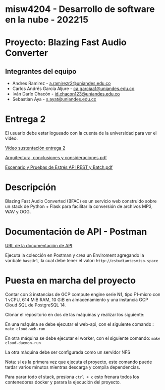 # misw4204 - Desarrollo de software en la nube - 202215

# Proyecto: Blazing Fast Audio Converter
## Integrantes del equipo
* Andres Ramirez - a.ramirezr2@uniandes.edu.co
* Carlos Andrés García Aljure - ca.garciaa1@uniandes.edu.co
* Iván Darío Chacón - id.chacon123@uniandes.edu.co
* Sebastian Aya - s.ayat@uniandes.edu.co

# Entrega 2

El usuario debe estar logueado con la cuenta de la universidad para ver el video.

[Vídeo sustentación entrega 2](https://uniandes-my.sharepoint.com/:v:/g/personal/ca_garciaa1_uniandes_edu_co/EUnImg2dc_pIrxtCOVpSK1oBkfaxxWev7BhGXOihut98IA?e=CRNRMM)

[Arquitectura, conclusiones y consideraciones.pdf](https://github.com/saya6/misw4204-desarrollo-software-en-la-nube-202215/files/9894604/Arquitectura.conclusiones.y.consideraciones.pdf)

[Escenario y Pruebas de Estrés API REST y Batch.pdf](https://github.com/saya6/misw4204-desarrollo-software-en-la-nube-202215/files/9894602/Escenario.y.Pruebas.de.Estres.API.REST.y.Batch.pdf)


# Descripción
Blazing Fast Audio Converted (BFAC) es un servicio web construido sobre un stack de Python + Flask para facilitar la conversión de archivos MP3, WAV y OGG.

# Documentación de API - Postman

[URL de la documentación de API](https://documenter.getpostman.com/view/807412/2s84DrQhAZ#3b9434a5-eb93-440b-8dd1-b913acdb6986)

Ejecuta la colección en Postman y crea un Enviroment agregando la varibale `baseUrl`, la cual debe tener el valor: `http://estudiantesmiso.space`


# Puesta en marcha del proyecto

Contar con 3 instancias de GCP compute engine serie N1, tipo  F1-micro con 1 vCPU, 614 MiB RAM, 10 GiB en almacenamiento y una instancia GCP Cloud SQL de PostgreSQL 14.

Clonar el repositorio en dos de las máquinas y realizar los siguiente:

En una máquina se debe ejecutar el web-api, con el siguiente comando : 
```make cloud-web-run```

En otra máquina se debe ejecutar el worker, con el siguiente comando: 
```make cloud-daemon-run```

La otra máquina debe ser configurada como un servidor NFS

Nota: si es la primera vez que ejecuta el proyecto, este comando puede tardar varios minutos mientras descarga y compila dependencias.

Para parar todo el stack, presiona `ctrl + c` esto frenara todos los contenedores docker y parara la ejecución del proyecto.


